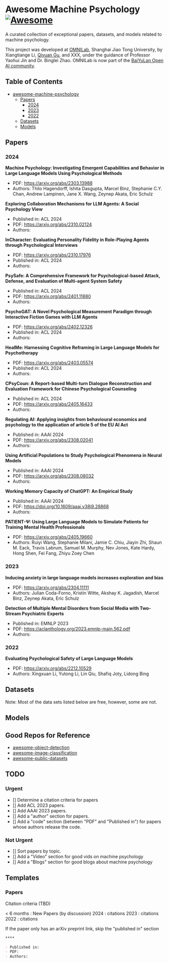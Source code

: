 # Awesome Machine Psychology [![Awesome](https://cdn.jsdelivr.net/gh/sindresorhus/awesome@d7305f38d29fed78fa85652e3a63e154dd8e8829/media/badge.svg)](https://github.com/sindresorhus/awesome)

A curated collection of exceptional papers, datasets, and models related to machine psychology. 

This project was developed at [OMNILab](https://github.com/OMNILab), Shanghai Jiao Tong University, by Xiangtiange Li, [Qiyuan Gu](https://github.com/phoeniiix1203), and XXX, under the guidance of Professor Yaohui Jin and Dr. Binglei Zhao. OMNILab is now part of the [BaiYuLan Open AI community](https://github.com/Bai-Yu-Lan).

## Table of Contents

- [awesome-machine-psychology](#awesome-machine-psychology)
    - [Papers](#papers)
        - [2024](#2024)
        - [2023](#2023)
        - [2022](#2022)
    - [Datasets](#datasets)
    - [Models](#models)

## Papers

### 2024

**Machine Psychology: Investigating Emergent Capabilities and Behavior in Large Language Models Using Psychological Methods**

- PDF: https://arxiv.org/abs/2303.13988
- Authors: Thilo Hagendorff, Ishita Dasgupta, Marcel Binz, Stephanie C.Y. Chan, Andrew Lampinen, Jane X. Wang, Zeynep Akata, Eric Schulz
<!-- cited by 73 -->

**Exploring Collaboration Mechanisms for LLM Agents: A Social Psychology View**

- Published in: ACL 2024
- PDF: https://arxiv.org/abs/2310.02124
- Authors: 
<!-- cited by 43 -->

**InCharacter: Evaluating Personality Fidelity in Role-Playing Agents through Psychological Interviews**

- PDF: https://arxiv.org/abs/2310.17976
- Published in: ACL 2024
- Authors: 
<!-- cited by 21 -->

**PsySafe: A Comprehensive Framework for Psychological-based Attack, Defense, and Evaluation of Multi-agent System Safety**

- Published in: ACL 2024
- PDF: https://arxiv.org/abs/2401.11880
- Authors: 
<!-- cited by 9 -->

**PsychoGAT: A Novel Psychological Measurement Paradigm through Interactive Fiction Games with LLM Agents**

- PDF: https://arxiv.org/abs/2402.12326
- Published in: ACL 2024
- Authors: 
<!-- cited by 3 -->

**HealMe: Harnessing Cognitive Reframing in Large Language Models for Psychotherapy**

- PDF: https://arxiv.org/abs/2403.05574
- Published in: ACL 2024
- Authors: 
<!-- cited by 2 -->

**CPsyCoun: A Report-based Multi-turn Dialogue Reconstruction and Evaluation Framework for Chinese Psychological Counseling**

- Published in: ACL 2024
- PDF: https://arxiv.org/abs/2405.16433
- Authors: 
<!-- cited by 2 -->

**Regulating AI: Applying insights from behavioural economics and psychology to the application of article 5 of the EU AI Act**

- Published in: AAAI 2024
- PDF: https://arxiv.org/abs/2308.02041
- Authors: 
<!-- cited by 1 -->

**Using Artificial Populations to Study Psychological Phenomena in Neural Models**

- Published in: AAAI 2024
- PDF: https://arxiv.org/abs/2308.08032
- Authors: 
<!-- cited by 3 -->

**Working Memory Capacity of ChatGPT: An Empirical Study**

- Published in: AAAI 2024
- PDF: https://doi.org/10.1609/aaai.v38i9.28868
- Authors: 
<!-- cited by 4 -->

**PATIENT-Ψ: Using Large Language Models to Simulate Patients for Training Mental Health Professionals**

- PDF: https://arxiv.org/abs/2405.19660
- Authors: Ruiyi Wang, Stephanie Milani, Jamie C. Chiu, Jiayin Zhi, Shaun M. Eack, Travis Labrum, Samuel M. Murphy, Nev Jones, Kate Hardy, Hong Shen, Fei Fang, Zhiyu Zoey Chen
<!-- cited by 1 -->

### 2023

**Inducing anxiety in large language models increases exploration and bias**

- PDF: https://arxiv.org/abs/2304.11111
- Authors: Julian Coda-Forno, Kristin Witte, Akshay K. Jagadish, Marcel Binz, Zeynep Akata, Eric Schulz
<!-- cited by 43 -->

**Detection of Multiple Mental Disorders from Social Media with Two-Stream Psychiatric Experts**

- Published in: EMNLP 2023
- PDF: https://aclanthology.org/2023.emnlp-main.562.pdf
- Authors: 
<!-- cited by 3 -->

### 2022

**Evaluating Psychological Safety of Large Language Models**

- PDF: https://arxiv.org/abs/2212.10529
- Authors: Xingxuan Li, Yutong Li, Lin Qiu, Shafiq Joty, Lidong Bing

## Datasets

Note: Most of the data sets listed below are free, however, some are not.

## Models

<!-- comment the following on official release -->
## Good Repos for Reference

- [awesome-object-detection](#https://github.com/amusi/awesome-object-detection)
- [awesome-image-classification](#https://github.com/weiaicunzai/awesome-image-classification)
- [awesome-public-datasets](#https://github.com/awesomedata/awesome-public-datasets/)

## TODO

### Urgent
- [] Determine a citation criteria for papers
- [] Add ACL 2023 papers.
- [] Add AAAI 2023 papers.
- [] Add a "author" section for papers.
- [] Add a "code" section (between "PDF" and "Published in") for papers whose authors release the code.

### Not Urgent
- [] Sort papers by topic.
- [] Add a "Video" section for good vids on machine psychology
- [] Add a "Blogs" section for good blogs about machine psychology

## Templates

### Papers

Citation criteria (TBD)

< 6 months : New Papers (by discussion)
2024 : citations
2023 : citations
2022 : citations

If the paper only has an arXiv preprint link, skip the "published in" section

```markdown
****

- Published in: 
- PDF: 
- Authors: 
```

